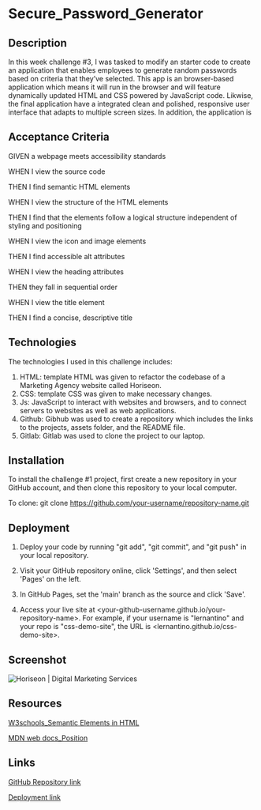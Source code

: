 # Secure_Password_Generator

## Description
In this week challenge #3, I was tasked to modify an starter code to create an application that enables employees to generate random passwords based on criteria that they’ve selected. This app is an browser-based application which means it will run in the browser and will feature dynamically updated HTML and CSS powered by JavaScript code. Likwise, the final application have a integrated clean and polished, responsive user interface that adapts to multiple screen sizes. In addition, the application is 

## Acceptance Criteria
GIVEN a webpage meets accessibility standards

WHEN I view the source code

THEN I find semantic HTML elements

WHEN I view the structure of the HTML elements

THEN I find that the elements follow a logical structure independent of styling and positioning

WHEN I view the icon and image elements

THEN I find accessible alt attributes

WHEN I view the heading attributes

THEN they fall in sequential order

WHEN I view the title element

THEN I find a concise, descriptive title

## Technologies
The technologies I used in this challenge includes:
1. HTML: template HTML was given to refactor the codebase of a Marketing Agency website called Horiseon.
2. CSS: template CSS was given to make necessary changes.
3. Js: JavaScript to interact with websites and browsers, and to connect servers to websites as well as web applications.
4. Github: Gibhub was used to create a repository which includes the links to the projects, assets folder, and the README file.
5. Gitlab: Gitlab was used to clone the project to our laptop.
   

## Installation

To install the challenge #1 project, first create a new repository in your GitHub account, and then clone this repository to your local computer.

To clone: git clone https://github.com/your-username/repository-name.git

## Deployment

1. Deploy your code by running "git add", "git commit", and "git push" in your local repository.

2. Visit your GitHub repository online, click 'Settings', and then select 'Pages' on the left.

3. In GitHub Pages, set the 'main' branch as the source and click 'Save'.

4. Access your live site at <your-github-username.github.io/your-repository-name>. For example, if your username is "lernantino" and your repo is "css-demo-site", the URL is <lernantino.github.io/css-demo-site>.

## Screenshot

   ![Horiseon | Digital Marketing Services](assets/images/Horiseon_screenshot.png)
    

## Resources
[W3schools_Semantic Elements in HTML](https://www.w3schools.com/html/html5_semantic_elements.asp)

[MDN web docs_Position](https://developer.mozilla.org/en-US/docs/Web/CSS/position)

## Links

[GitHub Repository link](https://github.com/MunibaP/Horiseon_challenge_1.git)

[Deployment link](https://munibap.github.io/Horiseon_challenge_1/)
